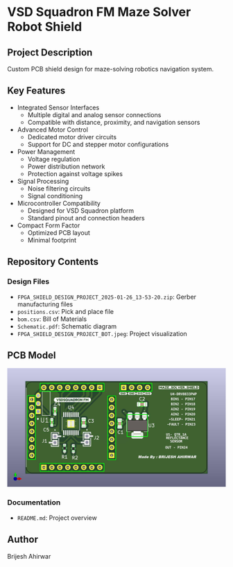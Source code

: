 # VSD Squadron FM Maze Solver Robot Shield

## Project Description
Custom PCB shield design for maze-solving robotics navigation system.

## Key Features
- Integrated Sensor Interfaces
  - Multiple digital and analog sensor connections
  - Compatible with distance, proximity, and navigation sensors
- Advanced Motor Control
  - Dedicated motor driver circuits
  - Support for DC and stepper motor configurations
- Power Management
  - Voltage regulation
  - Power distribution network
  - Protection against voltage spikes
- Signal Processing
  - Noise filtering circuits
  - Signal conditioning
- Microcontroller Compatibility
  - Designed for VSD Squadron platform
  - Standard pinout and connection headers
- Compact Form Factor
  - Optimized PCB layout
  - Minimal footprint

## Repository Contents

### Design Files
- `FPGA_SHIELD_DESIGN_PROJECT_2025-01-26_13-53-20.zip`: Gerber manufacturing files
- `positions.csv`: Pick and place file
- `bom.csv`: Bill of Materials
- `Schematic.pdf`: Schematic diagram
- `FPGA_SHIELD_DESIGN_PROJECT_BOT.jpeg`: Project visualization

## PCB Model
![image alt](https://github.com/brijeshahirwar100/Maze_Solver_Shield_VSDSquadron/blob/2223841f5d3a7a0c66e431b4d7378b820afef8af/production/FPGA_SHIELD_DESIGN_PROJECT_TOP.jpg)

### Documentation
- `README.md`: Project overview

## Author
Brijesh Ahirwar


